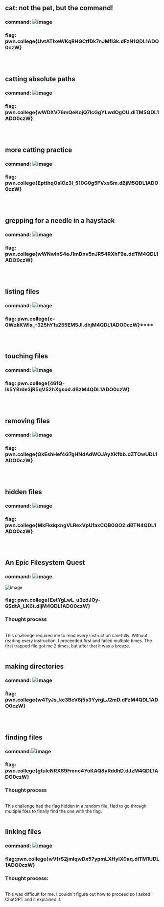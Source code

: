 ##  cat: not the pet, but the command!
### command: ![image](https://github.com/user-attachments/assets/0083ac2e-7b8f-4550-a9e2-8d79cb9e90dd)

### flag: pwn.college{UvtATIxeWKqRHGCtfDk7nJMfI3k.dFzN1QDL1ADO0czW}
<br><br>

## catting absolute paths
### command: ![image](https://github.com/user-attachments/assets/789f47c9-ab4c-49f9-a88c-02afe7039b64)

### flag: pwn.college{wWDXV76mQeKojQ7lcGgYLwdOgOU.dlTM5QDL1ADO0czW}
<br><br>

## more catting practice  
### command: ![image](https://github.com/user-attachments/assets/afa80b5e-4e2b-4e8a-ab0b-1050cda9e1c2)

### flag: pwn.college{EptthqOslOz3I_510G0g5FVxsSm.dBjM5QDL1ADO0czW}
<br><br>

## grepping for a needle in a haystack  
### command: ![image](https://github.com/user-attachments/assets/15849195-e67a-4b03-832d-2915d4629894)

### flag: pwn.college{wWNwInS4eJ1mDnv5nJR54RXhF9e.ddTM4QDL1ADO0czW}
<br><br>

## listing files
### command: ![image](https://github.com/user-attachments/assets/37fd3924-69af-491a-9e9a-1cd6a51eab1c)

### flag: pwn.college{c-0WzkKWIx_-325hY1s255EM5JI.dhjM4QDL1ADO0czW}****
<br><br>

##  touching files
### command: ![image](https://github.com/user-attachments/assets/ad776a77-3d34-4ff6-a28f-ca0b127d7989)

### flag: pwn.college{46fQ-Ik5YBrde3jR5qV52hXgsod.dBzM4QDL1ADO0czW}
<br><br>

## removing files
### command: ![image](https://github.com/user-attachments/assets/f508d873-f61a-42ce-8896-664b1b1ee0b5)

### flag: pwn.college{QkEshHef4G7gHNdAdWOJAyXKfbb.dZTOwUDL1ADO0czW}
<br><br>

## hidden files
### command: ![image](https://github.com/user-attachments/assets/f27712e4-dd65-4247-8bbc-d858175fa608)

### flag: pwn.college{MkFkdqxngVLRexVpUfaxCQB0QO2.dBTN4QDL1ADO0czW}
<br><br>

## An Epic Filesystem Quest 
### command:  ![image](https://github.com/user-attachments/assets/1bdef526-116e-411a-8d01-fe46433efdf4)
![image](https://github.com/user-attachments/assets/1e0e555c-6345-44bf-9907-4c4aa5b7cf22)



### flag: pwn.college{EetYgLwL_u3zdJOy-6SdtA_LK6t.dljM4QDL1ADO0czW}
### Thought process
<br> 
This challenge required me to read every instruction carefully. Without reading every instruction, I proceeded first and failed multiple times. The first trapped file got me 2 times, but after that it was a breeze. 
<br><br>

## making directories
### command: ![image](https://github.com/user-attachments/assets/33eb851d-c0e1-495b-8bef-10bf1fe0c187)

### flag: pwn.college{w4TyJs_kc3BcV6j5s3YyrgLJ2mD.dFzM4QDL1ADO0czW}
<br><br>

## finding files
### command:![image](https://github.com/user-attachments/assets/970b406c-e3a9-48b9-ba6e-ca4f9b6048ea)

### flag: pwn.college{gtuIcNRXS9Fmnc4YoKAQ8yRddhD.dJzM4QDL1ADO0czW}
### Thought process
<br>
This challenge had the flag hidden in a random file. Had to go through multiple files to finally find the one with the flag.
<br><br>

## linking files 
### command: ![image](https://github.com/user-attachments/assets/64be1879-ea20-4ba5-a474-c03f510a8758)

### flag:pwn.college{wVfrS2jmIqwDx57ypmLXHyIX0aq.dlTM1UDL1ADO0czW}
### Thought process:
<br>
This was difficult for me. I couldn't figure out how to proceed so I asked ChatGPT and it explained it.
<br><br>


